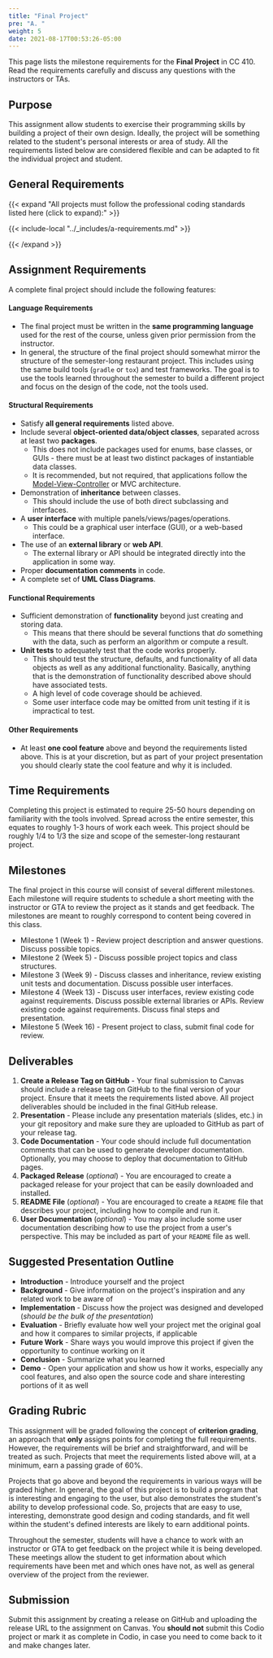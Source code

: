```yaml
---
title: "Final Project"
pre: "A. "
weight: 5
date: 2021-08-17T00:53:26-05:00
---
```


This page lists the milestone requirements for the **Final Project** in CC 410. Read the requirements carefully and discuss any questions with the instructors or TAs. 

## Purpose

This assignment allow students to exercise their programming skills by building a project of their own design. Ideally, the project will be something related to the student's personal interests or area of study. All the requirements listed below are considered flexible and can be adapted to fit the individual project and student. 

## General Requirements

{{< expand "All projects must follow the professional coding standards listed here (click to expand):" >}}

{{< include-local "../_includes/a-requirements.md" >}}

{{< /expand >}}

## Assignment Requirements

A complete final project should include the following features:

#### Language Requirements

* The final project must be written in the **same programming language** used for the rest of the course, unless given prior permission from the instructor.
* In general, the structure of the final project should somewhat mirror the structure of the semester-long restaurant project. This includes using the same build tools (`gradle` or `tox`) and test frameworks. The goal is to use the tools learned throughout the semester to build a different project and focus on the design of the code, not the tools used. 

#### Structural Requirements

* Satisfy **all general requirements** listed above.
* Include several **object-oriented data/object classes**, separated across at least two **packages**.
  * This does not include packages used for enums, base classes, or GUIs - there must be at least two distinct packages of instantiable data classes.
  * It is recommended, but not required, that applications follow the [Model-View-Controller](https://en.wikipedia.org/wiki/Model%E2%80%93view%E2%80%93controller) or MVC architecture.
* Demonstration of **inheritance** between classes.
  * This should include the use of both direct subclassing and interfaces. 
* A **user interface** with multiple panels/views/pages/operations.
  * This could be a graphical user interface (GUI), or a web-based interface.
* The use of an **external library** or **web API**.
  * The external library or API should be integrated directly into the application in some way.
* Proper **documentation comments** in code.
* A complete set of **UML Class Diagrams**.

#### Functional Requirements

  * Sufficient demonstration of **functionality** beyond just creating and storing data.
    * This means that there should be several functions that _do_ something with the data, such as perform an algorithm or compute a result. 
  * **Unit tests** to adequately test that the code works properly.
    * This should test the structure, defaults, and functionality of all data objects as well as any additional functionality. Basically, anything that is the demonstration of functionality described above should have associated tests.
    * A high level of code coverage should be achieved.
    * Some user interface code may be omitted from unit testing if it is impractical to test.

#### Other Requirements

* At least **one cool feature** above and beyond the requirements listed above. This is at your discretion, but as part of your project presentation you should clearly state the cool feature and why it is included. 

## Time Requirements

Completing this project is estimated to require 25-50 hours depending on familiarity with the tools involved. Spread across the entire semester, this equates to roughly 1-3 hours of work each week. This project should be roughly 1/4 to 1/3 the size and scope of the semester-long restaurant project.

## Milestones

The final project in this course will consist of several different milestones. Each milestone will require students to schedule a short meeting with the instructor or GTA to review the project as it stands and get feedback. The milestones are meant to roughly correspond to content being covered in this class. 

* Milestone 1 (Week 1) - Review project description and answer questions. Discuss possible topics.
* Milestone 2 (Week 5) - Discuss possible project topics and class structures.
* Milestone 3 (Week 9) - Discuss classes and inheritance, review existing unit tests and documentation. Discuss possible user interfaces.
* Milestone 4 (Week 13) - Discuss user interfaces, review existing code against requirements. Discuss possible external libraries or APIs. Review existing code against requirements. Discuss final steps and presentation.
* Milestone 5 (Week 16) - Present project to class, submit final code for review. 

## Deliverables

1. **Create a Release Tag on GitHub** - Your final submission to Canvas should include a release tag on GitHub to the final version of your project. Ensure that it meets the requirements listed above. All project deliverables should be included in the final GitHub release.
2. **Presentation** - Please include any presentation materials (slides, etc.) in your git repository and make sure they are uploaded to GitHub as part of your release tag. 
3. **Code Documentation** - Your code should include full documentation comments that can be used to generate developer documentation. Optionally, you may choose to deploy that documentation to GitHub pages. 
4. **Packaged Release** (_optional_) - You are encouraged to create a packaged release for your project that can be easily downloaded and installed.
5. **README File** (_optional_) - You are encouraged to create a `README` file that describes your project, including how to compile and run it. 
6. **User Documentation** (_optional_) - You may also include some user documentation describing how to use the project from a user's perspective. This may be included as part of your `README` file as well.

## Suggested Presentation Outline

* **Introduction** - Introduce yourself and the project
* **Background** - Give information on the project's inspiration and any related work to be aware of
* **Implementation** - Discuss how the project was designed and developed (_should be the bulk of the presentation_)
* **Evaluation** - Briefly evaluate how well your project met the original goal and how it compares to similar projects, if applicable
* **Future Work** - Share ways you would improve this project if given the opportunity to continue working on it
* **Conclusion** - Summarize what you learned
* **Demo** - Open your application and show us how it works, especially any cool features, and also open the source code and share interesting portions of it as well

## Grading Rubric

This assignment will be graded following the concept of **criterion grading**, an approach that **only** assigns points for completing the full requirements. However, the requirements will be brief and straightforward, and will be treated as such. Projects that meet the requirements listed above will, at a minimum, earn a passing grade of 60%. 

Projects that go above and beyond the requirements in various ways will be graded higher. In general, the goal of this project is to build a program that is interesting and engaging to the user, but also demonstrates the student's ability to develop professional code. So, projects that are easy to use, interesting, demonstrate good design and coding standards, and fit well within the student's defined interests are likely to earn additional points. 

Throughout the semester, students will have a chance to work with an instructor or GTA to get feedback on the project while it is being developed. These meetings allow the student to get information about which requirements have been met and which ones have not, as well as general overview of the project from the reviewer. 

## Submission

Submit this assignment by creating a release on GitHub and uploading the release URL to the assignment on Canvas. You **should not** submit this Codio project or mark it as complete in Codio, in case you need to come back to it and make changes later.